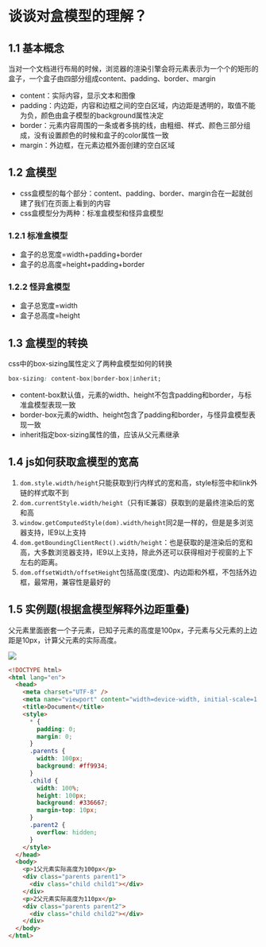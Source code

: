 # 谈谈对盒模型的理解？

## 1.1 基本概念

当对一个文档进行布局的时候，浏览器的渲染引擎会将元素表示为一个个的矩形的盒子，一个盒子由四部分组成content、padding、border、margin

- content：实际内容，显示文本和图像
- padding：内边距，内容和边框之间的空白区域，内边距是透明的，取值不能为负，颜色由盒子模型的background属性决定
- border：元素内容周围的一条或者多挑的线，由粗细、样式、颜色三部分组成，没有设置颜色的时候和盒子的color属性一致
- margin：外边框，在元素边框外面创建的空白区域

## 1.2 盒模型

- css盒模型的每个部分：content、padding、border、margin合在一起就创建了我们在页面上看到的内容
- css盒模型分为两种：标准盒模型和怪异盒模型

### 1.2.1 标准盒模型

- 盒子的总宽度=width+padding+border
- 盒子的总高度=height+padding+border

### 1.2.2 怪异盒模型

- 盒子总宽度=width
- 盒子总高度=height

## 1.3 盒模型的转换

css中的box-sizing属性定义了两种盒模型如何的转换

```css
box-sizing: content-box|border-box|inherit;
```

- content-box默认值，元素的width、height不包含padding和border，与标准盒模型表现一致
- border-box元素的width、height包含了padding和border，与怪异盒模型表现一致
- inherit指定box-sizing属性的值，应该从父元素继承

## 1.4 js如何获取盒模型的宽高

1. `dom.style.width/height`只能获取到行内样式的宽和高，style标签中和link外链的样式取不到
2. `dom.currentStyle.width/height`（只有IE兼容）获取到的是最终渲染后的宽和高
3. `window.getComputedStyle(dom).width/height`同2是一样的，但是是多浏览器支持，IE9以上支持
4. `dom.getBoundingClientRect().width/height`：也是获取的是渲染后的宽和高，大多数浏览器支持，IE9以上支持，除此外还可以获得相对于视窗的上下左右的距离。
5. `dom.offsetWidth/offsetHeight`包括高度(宽度)、内边距和外框，不包括外边框，最常用，兼容性是最好的

## 1.5 实例题(根据盒模型解释外边距重叠)

父元素里面嵌套一个子元素，已知子元素的高度是100px，子元素与父元素的上边距是10px，计算父元素的实际高度。

![](https://img.notionusercontent.com/s3/prod-files-secure%2F52004ae7-5014-4293-b63b-97795112e822%2F906ea3a5-2d65-47d8-8491-eb5bd2445ff1%2Fimage.png/size/w=2000?exp=1732096383&sig=MkYMTe5wGmLJoW1AoMTthocuhKzVirkxJIjmaNXULPQ)

```html
<!DOCTYPE html>
<html lang="en">
  <head>
    <meta charset="UTF-8" />
    <meta name="viewport" content="width=device-width, initial-scale=1.0" />
    <title>Document</title>
    <style>
      * {
        padding: 0;
        margin: 0;
      }
      .parents {
        width: 100px;
        background: #ff9934;
      }
      .child {
        width: 100%;
        height: 100px;
        background: #336667;
        margin-top: 10px;
      }
      .parent2 {
        overflow: hidden;
      }
    </style>
  </head>
  <body>
    <p>1父元素实际高度为100px</p>
    <div class="parents parent1">
      <div class="child child1"></div>
    </div>
    <p>2父元素实际高度为110px</p>
    <div class="parents parent2">
      <div class="child child2"></div>
    </div>
  </body>
</html>
```

